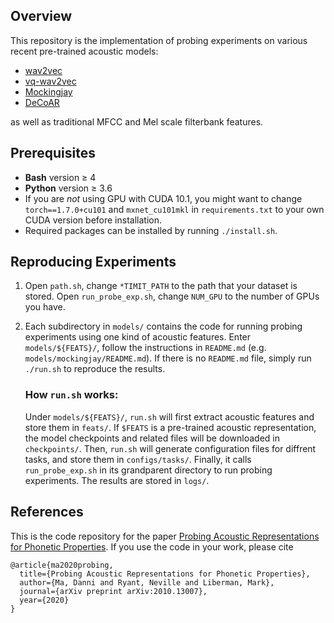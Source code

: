 ## Overview
This repository is the implementation of probing experiments on various recent pre-trained acoustic models:

* [wav2vec](https://arxiv.org/pdf/1904.05862.pdf)
* [vq-wav2vec](https://arxiv.org/pdf/1910.05453.pdf)
* [Mockingjay](https://arxiv.org/pdf/1910.12638.pdf)
* [DeCoAR](https://arxiv.org/pdf/1912.01679.pdf)

as well as traditional MFCC and Mel scale filterbank features.

## Prerequisites
* **Bash** version &ge; 4
* **Python** version &ge; 3.6
* If you are _not_ using GPU with CUDA 10.1, you might want to change `torch==1.7.0+cu101` and `mxnet_cu101mkl` in `requirements.txt` to your own CUDA version before installation.
* Required packages can be installed by running `./install.sh`.

## Reproducing Experiments
1. Open `path.sh`, change `*TIMIT_PATH` to the path that your dataset is stored. Open `run_probe_exp.sh`, change `NUM_GPU` to the number of GPUs you have.

2. Each subdirectory in `models/` contains the code for running probing experiments using one kind of acoustic features. Enter `models/${FEATS}/`, follow the instructions in `README.md` (e.g. `models/mockingjay/README.md`). If there is no `README.md` file, simply run `./run.sh` to reproduce the results.

	### How `run.sh` works:
	Under `models/${FEATS}/`, `run.sh` will first extract acoustic features and store them in `feats/`. If `$FEATS` is a pre-trained acoustic representation, the model checkpoints and related files will be downloaded in `checkpoints/`. Then, `run.sh` will generate configuration files for diffrent tasks, and store them in `configs/tasks/`. Finally, it calls `run_probe_exp.sh` in its grandparent directory to run probing experiments. The results are stored in `logs/`.
	
## References
This is the code repository for the paper [Probing Acoustic Representations for Phonetic Properties](https://arxiv.org/pdf/2010.13007.pdf). If you use the code in your work, please cite

```
@article{ma2020probing,
  title={Probing Acoustic Representations for Phonetic Properties},
  author={Ma, Danni and Ryant, Neville and Liberman, Mark},
  journal={arXiv preprint arXiv:2010.13007},
  year={2020}
}
```
